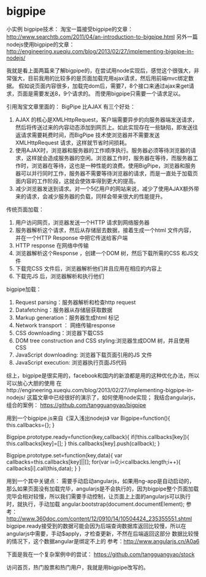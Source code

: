 bigpipe
=======
小实例
bigpipe技术：
淘宝一篇接受bigpipe的文章：
http://www.searchtb.com/2011/04/an-introduction-to-bigpipe.html
另外一篇nodejs使用bigpipe的文章：
http://engineering.xueqiu.com/blog/2013/02/27/implementing-bigpipe-in-nodejs/

我就是看上面两篇来了解bigpipe的，在尝试用node实现后，感觉这个很强大，非常强大，目前我用的比较多的是页面加载完用ajax请求，然后用前端mvc绑定数据。
假如说页面内容很多，加载完dom后，需要7，8个接口来通过ajax来get请求，页面是需要发送8，9个请求的。
而使用bigpipe只需要一个请求足以。

引用淘宝文章里面的：
BigPipe 比AJAX 有三个好处：
1. AJAX 的核心是XMLHttpRequest，客户端需要异步的向服务器端发送请求，然后将传送过来的内容动态添加到网页上。如此实现存在一些缺陷，即发送往返请求需要耗费时间，而BigPipe 技术使浏览器并不需要发送XMLHttpRequest 请求，这样就节省时间损耗。
2. 使用AJAX时，浏览器和服务器的工作顺序执行。服务器必须等待浏览器的请求，这样就会造成服务器的空闲。浏览器工作时，服务器在等待，而服务器工作时，浏览器在等待，这也是一种性能的浪费。使用BigPipe，浏览器和服务器可以并行同时工作，服务器不需要等待浏览器的请求，而是一直处于加载页面内容的工作阶段，这就会使效率得到更大的提高。
3. 减少浏览器发送到请求。对一个5亿用户的网站来说，减少了使用AJAX额外带来的请求，会减少服务器的负载，同样会带来很大的性能提升。

传统页面加载：
1. 用户访问网页，浏览器发送一个HTTP 请求到网络服务器
2. 服务器解析这个请求，然后从存储层去数据，接着生成一个html 文件内容，并在一个HTTP Response 中把它传送给客户端
3. HTTP response 在网络中传输
4. 浏览器解析这个Response ，创建一个DOM 树，然后下载所需的CSS 和JS文件
5. 下载完CSS 文件后，浏览器解析他们并且应用在相应的内容上
6. 下载完JS 后，浏览器解析和执行他们

bigpipe加载：
1. Request parsing：服务器解析和检查http request
2. Datafetching：服务器从存储层获取数据
3. Markup generation：服务器生成html 标记
4. Network transport ： 网络传输response
5. CSS downloading：浏览器下载CSS
6. DOM tree construction and CSS styling:浏览器生成DOM 树，并且使用CSS
7. JavaScript downloading: 浏览器下载页面引用的JS 文件
8. JavaScript execution: 浏览器执行页面JS代码

综上，bigpipe是很实用的，facebook和国内的新浪都是用的这种优化办法，所以可以放心大胆的使用
在http://engineering.xueqiu.com/blog/2013/02/27/implementing-bigpipe-in-nodejs/
这篇文章中已经很好的演示了，如何使用node实现；
我结合angularjs，组合的案例：
https://github.com/tangguangyao/bigpipe

用到一个bigpipe.js来自《深入浅出nodejs》
var Bigpipe=function(){
this.callbacks={};
}

Bigpipe.prototype.ready=function(key,callback){
if(!this.callbacks[key]){
this.callbacks[key]=[];
}
this.callbacks[key].push(callback);
}

Bigpipe.prototype.set=function(key,data){
var callbacks=this.callbacks[key]||[];
for(var i=0;i<callbacks.length;i++){
callbacks[i].call(this,data);
}
}

用到一个其中关键点：
需要手动启动angularjs，如果用ng-app是自动启动的，那么如果页面没有加载完毕，angularjs是不会执行的，因为bigpipe整个页面加载完毕会相对较慢，所以我们需要手动控制，让页面上上面的angularjs可以执行时，就执行，手动加载
angular.bootstrap(document.documentElement);
参考：http://www.360doc.com/content/12/0910/14/10504424_235355551.shtml 
bigpipe.ready接受到的数据可能会因为后端查询数据库返回比较慢，所以在angularjs中需要，手动$apply，才检查更新，不然在后端返回这部分 数据比较慢的情况下，这个数据angular是绑定不上的
参考：http://www.angularjs.cn/A0a6 

下面是我在一个复杂案例中的尝试：
https://github.com/tangguangyao/stock

访问首页，热门股票和热门用户，我就是用bigpipe改写的。